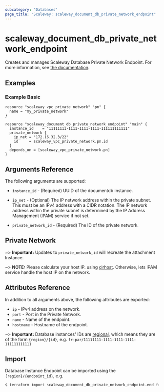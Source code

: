 ```yaml
---
subcategory: "Databases"
page_title: "Scaleway: scaleway_document_db_private_network_endpoint"
---
```


# scaleway_document_db_private_network_endpoint

Creates and manages Scaleway Database Private Network Endpoint.
For more information, see [the documentation](https://developers.scaleway.com/en/products/rdb/api).

## Examples

### Example Basic

```hcl
resource "scaleway_vpc_private_network" "pn" {
  name = "my_private_network"
}

resource "scaleway_document_db_private_network_endpoint" "main" {
  instance_id    = "11111111-1111-1111-1111-111111111111"
  private_network {
    ip_net = "172.16.32.3/22"
    id     = scaleway_vpc_private_network.pn.id
  }
  depends_on = [scaleway_vpc_private_network.pn]
}
```

## Arguments Reference

The following arguments are supported:

- `instance_id` - (Required) UUID of the documentdb instance.

- `ip_net` - (Optional) The IP network address within the private subnet. This must be an IPv4 address with a
  CIDR notation. The IP network address within the private subnet is determined by the IP Address Management (IPAM)
  service if not set.

- `private_network_id` - (Required) The ID of the private network.

## Private Network

~> **Important:** Updates to `private_network_id` will recreate the attachment Instance.

~> **NOTE:** Please calculate your host IP.
using [cirhost](https://developer.hashicorp.com/terraform/language/functions/cidrhost). Otherwise, lets IPAM service
handle the host IP on the network.

## Attributes Reference

In addition to all arguments above, the following attributes are exported:

- `ip` - IPv4 address on the network.
- `port` - Port in the Private Network.
- `name` - Name of the endpoint.
- `hostname` - Hostname of the endpoint.


~> **Important:** Database instances' IDs are [regional](../guides/regions_and_zones.md#resource-ids), which means they
are of the form `{region}/{id}`, e.g. `fr-par/11111111-1111-1111-1111-111111111111`

## Import

Database Instance Endpoint can be imported using the `{region}/{endpoint_id}`, e.g.

```bash
$ terraform import scaleway_document_db_private_network_endpoint.end fr-par/11111111-1111-1111-1111-111111111111
```
